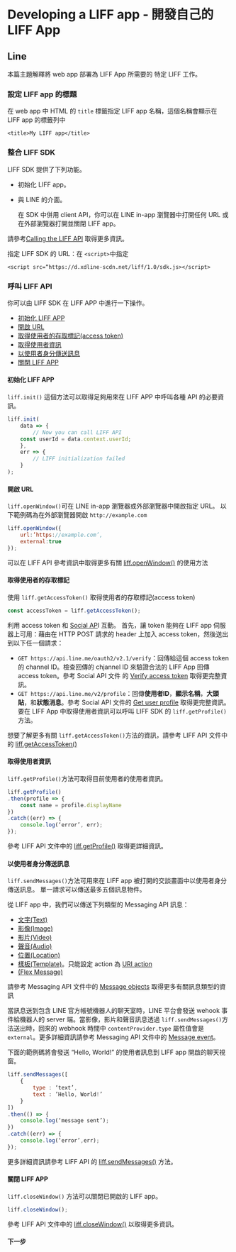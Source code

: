 # Developing a LIFF app - 開發自己的 LIFF App

## Line

本篇主題解釋將 web app 部署為 LIFF App 所需要的 特定 LIFF 工作。

### 設定 LIFF app 的標題

在 web app 中 HTML 的 `title` 標籤指定 LIFF app 名稱，這個名稱會顯示在 LIFF app 的標籤列中

```markup
<title>My LIFF app</title>
```

###  整合 LIFF SDK

LIFF SDK 提供了下列功能。

* 初始化 LIFF app。
* 與 LINE 的介面。 

  在 SDK 中併用 client API，你可以在 LINE in-app 瀏覽器中打開任何 URL 或在外部瀏覽器打開並關閉 LIFF app。

請參考[Calling the LIFF API](https://developers.line.biz/en/docs/liff/developing-liff-apps/#calling-liff-api) 取得更多資訊。

指定 LIFF SDK 的 URL：在 `<script>`中指定

```markup
<script src=“https://d.xdline-scdn.net/liff/1.0/sdk.js></script>
```

### 呼叫 LIFF API

你可以由 LIFF SDK 在 LIFF APP 中進行一下操作。

* [初始化 LIFF APP](developingaliff-app-zi-ji-de-liff-app.md#chu-shi-hua-liff-app)
* [開啟 URL](developingaliff-app-zi-ji-de-liff-app.md#url)
* [取得使用者的存取標記\(access token\)](developingaliff-app-zi-ji-de-liff-app.md#qu-de-shi-yong-zhe-de-cun-qu)
* [取得使用者資訊](developingaliff-app-zi-ji-de-liff-app.md#qu-de-shi-yong-zhe)
* [以使用者身分傳送訊息](developingaliff-app-zi-ji-de-liff-app.md#yi-shi-yong-zhe-shen-fen-song-xi)
* [關閉 LIFF APP](developingaliff-app-zi-ji-de-liff-app.md#liff-app)

#### 初始化 LIFF APP

`liff.init()` 這個方法可以取得足夠用來在 LIFF APP 中呼叫各種 API 的必要資訊。

```javascript
liff.init(
    data => {
        // Now you can call LIFF API
    const userId = data.context.userId;
    },
    err => {
        // LIFF initialization failed
    }
);
```

#### 開啟 URL

`liff.openWindow()`可在 LINE in-app 瀏覽器或外部瀏覽器中開啟指定 URL。 以下範例碼為在外部瀏覽器開啟 `http://example.com`

```javascript
liff.openWindow({
    url:’https://example.com’,
    external:true
});
```

可以在 LIFF API 參考資訊中取得更多有關 [liff.openWindow\(\)](https://developers.line.biz/en/reference/liff#open-window) 的使用方法

#### 取得使用者的存取標記

使用 `liff.getAccessToken()` 取得使用者的存取標記\(access token\)

```javascript
const accessToken = liff.getAccessToken();
```

利用 access token 和 [Social AP](https://developers.line.biz/en/docs/social-api/overview/)I 互動。 首先，讓 token 能夠在 LIFF app 伺服器上可用：藉由在 HTTP POST 請求的 header 上加入 access token，然後送出到以下任一個請求：

* `GET https://api.line.me/oauth2/v2.1/verify`：回傳給這個 access token 的 channel ID。檢查回傳的 chjannel ID 來驗證合法的 LIFF App 回傳 access token。參考 Social API 文件 的 [Verify access token](https://developers.line.biz/en/reference/social-api/#verify-access-token) 取得更完整資訊。
* `GET https://api.line.me/v2/profile`：回傳**使用者ID**，**顯示名稱**，**大頭貼**，和**狀態消息**。參考 Social API 文件的 [Get user profile](https://developers.line.biz/en/reference/social-api/#get-user-profile) 取得更完整資訊。要在 LIFF App 中取得使用者資訊可以呼叫 LIFF SDK 的 `liff.getProfile()`方法。

想要了解更多有關 `liff.getAccessToken()`方法的資訊，請參考 LIFF API 文件中的 [liff.getAccessToken\(\)](https://developers.line.biz/en/reference/liff#get-access-token)

#### 取得使用者資訊

`liff.getProfile()`方法可取得目前使用者的使用者資訊。

```javascript
liff.getProfile()
.then(profile => {
    const name = profile.displayName
})
.catch((err) => {
    console.log(‘error’, err);
});
```

參考 LIFF API 文件中的 [liff.getProfile\(\)](https://developers.line.biz/en/reference/liff#get-profile) 取得更詳細資訊。

#### 以使用者身分傳送訊息

`liff.sendMessages()`方法可用來在 LIFF app 被打開的交談畫面中以使用者身分傳送訊息。 單一請求可以傳送最多五個訊息物件。

從 LIFF app 中，我們可以傳送下列類型的 Messaging API 訊息：

* [文字\(Text\)](https://developers.line.biz/en/docs/messaging-api/message-types/#text-messages)
* [影像\(Image\)](https://developers.line.biz/en/docs/messaging-api/message-types/#image-messages)
* [影片\(Video\)](https://developers.line.biz/en/docs/messaging-api/message-types/#video-messages)
* [聲音\(Audio\)](https://developers.line.biz/en/docs/messaging-api/message-types/#audio-messages)
* [位置\(Location\)](https://developers.line.biz/en/docs/messaging-api/message-types/#location-messages)
* [樣板\(Template\)](https://developers.line.biz/en/docs/messaging-api/message-types/#template-messages)。只能設定 action 為 [URI action](https://developers.line.biz/en/docs/messaging-api/actions/#uri-action)
* [\(Flex Message\)](https://developers.line.biz/en/docs/messaging-api/message-types/#flex-messages)

請參考 Messaging API 文件中的 [Message objects](https://developers.line.biz/en/reference/messaging-api#message-objects) 取得更多有關訊息類型的資訊

當訊息送到包含 LINE 官方帳號機器人的聊天室時，LINE 平台會發送 wehook 事件給機器人的 server 端。當影像，影片和聲音訊息透過 `liff.sendMessages()`方法送出時，回來的 webhook 時間中 `contentProvider.type` 屬性值會是 `external`。更多詳細資訊請參考 Messaging API 文件中的 [Message event](https://developers.line.biz/en/reference/messaging-api/#message-event)。

下面的範例碼將會發送 “Hello, World!” 的使用者訊息到 LIFF app 開啟的聊天視窗。

```javascript
liff.sendMessages([
    {
        type : ‘text’,
        text : ’Hello, World!’
    }
])
.then(() => {
    console.log(‘message sent’);
})
.catch((err) => {
    console.log(‘error’,err);
});
```

更多詳細資訊請參考 LIFF API 的 [liff.sendMessages\(\)](https://developers.line.biz/en/reference/liff#send-messages) 方法。

#### 關閉 LIFF APP

`liff.closeWindow()` 方法可以關閉已開啟的 LIFF app。

```javascript
liff.closeWindow();
```

參考 LIFF API 文件中的 [liff.closeWindow\(\)](https://developers.line.biz/en/reference/liff#close-window) 以取得更多資訊。

#### 下一步

